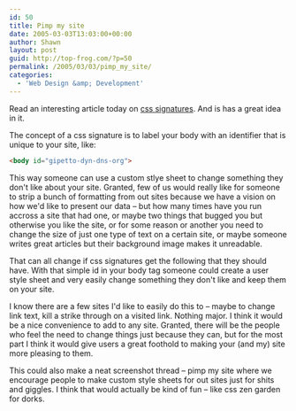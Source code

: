```yaml
---
id: 50
title: Pimp my site
date: 2005-03-03T13:03:00+00:00
author: Shawn
layout: post
guid: http://top-frog.com/?p=50
permalink: /2005/03/03/pimp_my_site/
categories:
  - 'Web Design &amp; Development'
---
```

Read an interesting article today on [css signatures](http://www.rdrop.com/~half/Creations/Writings/TechNotes/css.tip.2.html). And is has a great idea in it.

The concept of a css signature is to label your body with an identifier that is unique to your site, like:

``` html
<body id="gipetto-dyn-dns-org">
```

This way someone can use a custom stlye sheet to change something they don't like about your site. Granted, few of us would really like for someone to strip a bunch of formatting from out sites because we have a vision on how we'd like to present our data – but how many times have you run accross a site that had one, or maybe two things that bugged you but otherwise you like the site, or for some reason or another you need to change the size of just one type of text on a certain site, or maybe someone writes great articles but their background image makes it unreadable.

<!--more-->

That can all change if css signatures get the following that they should have. With that simple id in your body tag someone could create a user style sheet and very easily change something they don't like and keep them on your site.

I know there are a few sites I'd like to easily do this to – maybe to change link text, kill a strike through on a visited link. Nothing major. I think it would be a nice convenience to add to any site. Granted, there will be the people who feel the need to change things just because they can, but for the most part I think it would give users a great foothold to making your (and my) site more pleasing to them.

This could also make a neat screenshot thread – pimp my site where we encourage people to make custom style sheets for out sites just for shits and giggles. I think that would actually be kind of fun – like css zen garden for dorks.